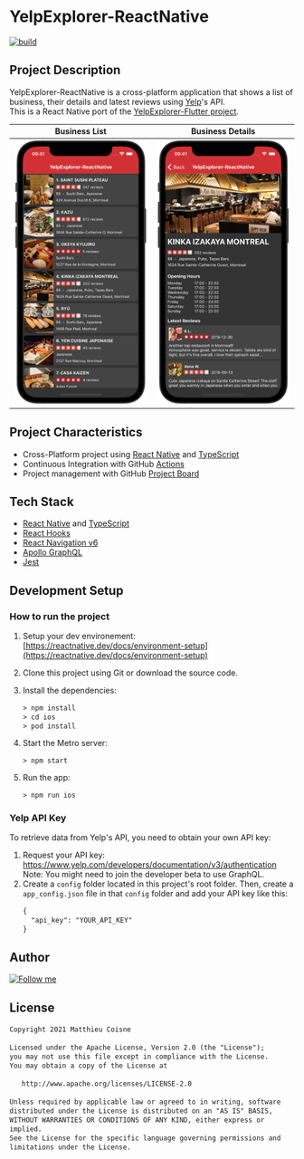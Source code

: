 # YelpExplorer-ReactNative

[![build](https://github.com/matthieucoisne/YelpExplorer-ReactNative/workflows/build/badge.svg)](https://github.com/matthieucoisne/YelpExplorer-ReactNative/blob/main/.github/workflows/build.yml)

## Project Description

YelpExplorer-ReactNative is a cross-platform application that shows a list of business, their details and latest reviews using [Yelp](https://www.yelp.com/)'s API.<br/>
This is a React Native port of the [YelpExplorer-Flutter project](https://github.com/matthieucoisne/YelpExplorer-Flutter/).

Business List | Business Details
:-------------------------:|:-------------------------:
![YelpExplorer-React Native - Business List](https://github.com/matthieucoisne/YelpExplorer-ReactNative/blob/main/media/YelpExplorer-ReactNative-BusinessList.png) | ![YelpExplorer-React Native - Business Details](https://github.com/matthieucoisne/YelpExplorer-ReactNative/blob/main/media/YelpExplorer-ReactNative-BusinessDetails.png)

## Project Characteristics

* Cross-Platform project using [React Native](https://reactnative.dev/) and [TypeScript](https://www.typescriptlang.org/)
* Continuous Integration with GitHub [Actions](https://github.com/matthieucoisne/YelpExplorer-ReactNative/actions)
* Project management with GitHub [Project Board](https://github.com/matthieucoisne/YelpExplorer-ReactNative/projects/1)

## Tech Stack

* [React Native](https://reactnative.dev/) and [TypeScript](https://www.typescriptlang.org/)
* [React Hooks](https://reactjs.org/docs/hooks-intro.html)
* [React Navigation v6](https://reactnavigation.org/docs/getting-started)
* [Apollo GraphQL](https://www.apollographql.com/docs/react/)
* [Jest](https://jestjs.io/docs/tutorial-react-native)

## Development Setup

### How to run the project

1. Setup your dev environement: [https://reactnative.dev/docs/environment-setup](https://reactnative.dev/docs/environment-setup)

2. Clone this project using Git or download the source code.

3. Install the dependencies:
   ```
   > npm install
   > cd ios
   > pod install
   ```
4. Start the Metro server:
   ```
   > npm start
   ```
5. Run the app:
   ```
   > npm run ios
   ```

### Yelp API Key

To retrieve data from Yelp's API, you need to obtain your own API key:

1. Request your API key: https://www.yelp.com/developers/documentation/v3/authentication<br/>
   Note: You might need to join the developer beta to use GraphQL.
2. Create a `config` folder located in this project's root folder. Then, create a `app_config.json` file in that `config` folder and add your API key like this:
   ```
   {
     "api_key": "YOUR_API_KEY"
   }
   ```

## Author

[![Follow me](https://img.shields.io/twitter/follow/matthieucoisne?style=social)](https://twitter.com/matthieucoisne)

## License

```
Copyright 2021 Matthieu Coisne

Licensed under the Apache License, Version 2.0 (the "License");
you may not use this file except in compliance with the License.
You may obtain a copy of the License at

   http://www.apache.org/licenses/LICENSE-2.0

Unless required by applicable law or agreed to in writing, software
distributed under the License is distributed on an "AS IS" BASIS,
WITHOUT WARRANTIES OR CONDITIONS OF ANY KIND, either express or implied.
See the License for the specific language governing permissions and
limitations under the License.
```
